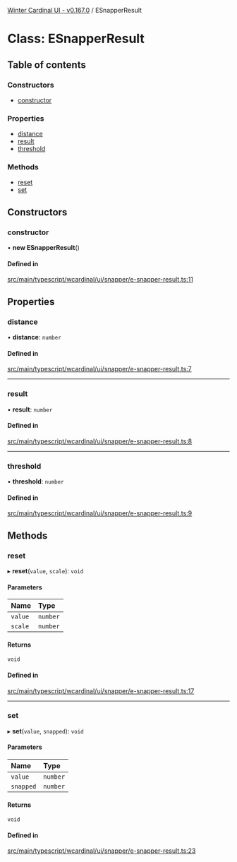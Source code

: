 [Winter Cardinal UI - v0.167.0](../index.md) / ESnapperResult

# Class: ESnapperResult

## Table of contents

### Constructors

- [constructor](ESnapperResult.md#constructor)

### Properties

- [distance](ESnapperResult.md#distance)
- [result](ESnapperResult.md#result)
- [threshold](ESnapperResult.md#threshold)

### Methods

- [reset](ESnapperResult.md#reset)
- [set](ESnapperResult.md#set)

## Constructors

### constructor

• **new ESnapperResult**()

#### Defined in

[src/main/typescript/wcardinal/ui/snapper/e-snapper-result.ts:11](https://github.com/winter-cardinal/winter-cardinal-ui/blob/v0.167.0/src/main/typescript/wcardinal/ui/snapper/e-snapper-result.ts#L11)

## Properties

### distance

• **distance**: `number`

#### Defined in

[src/main/typescript/wcardinal/ui/snapper/e-snapper-result.ts:7](https://github.com/winter-cardinal/winter-cardinal-ui/blob/v0.167.0/src/main/typescript/wcardinal/ui/snapper/e-snapper-result.ts#L7)

___

### result

• **result**: `number`

#### Defined in

[src/main/typescript/wcardinal/ui/snapper/e-snapper-result.ts:8](https://github.com/winter-cardinal/winter-cardinal-ui/blob/v0.167.0/src/main/typescript/wcardinal/ui/snapper/e-snapper-result.ts#L8)

___

### threshold

• **threshold**: `number`

#### Defined in

[src/main/typescript/wcardinal/ui/snapper/e-snapper-result.ts:9](https://github.com/winter-cardinal/winter-cardinal-ui/blob/v0.167.0/src/main/typescript/wcardinal/ui/snapper/e-snapper-result.ts#L9)

## Methods

### reset

▸ **reset**(`value`, `scale`): `void`

#### Parameters

| Name | Type |
| :------ | :------ |
| `value` | `number` |
| `scale` | `number` |

#### Returns

`void`

#### Defined in

[src/main/typescript/wcardinal/ui/snapper/e-snapper-result.ts:17](https://github.com/winter-cardinal/winter-cardinal-ui/blob/v0.167.0/src/main/typescript/wcardinal/ui/snapper/e-snapper-result.ts#L17)

___

### set

▸ **set**(`value`, `snapped`): `void`

#### Parameters

| Name | Type |
| :------ | :------ |
| `value` | `number` |
| `snapped` | `number` |

#### Returns

`void`

#### Defined in

[src/main/typescript/wcardinal/ui/snapper/e-snapper-result.ts:23](https://github.com/winter-cardinal/winter-cardinal-ui/blob/v0.167.0/src/main/typescript/wcardinal/ui/snapper/e-snapper-result.ts#L23)
